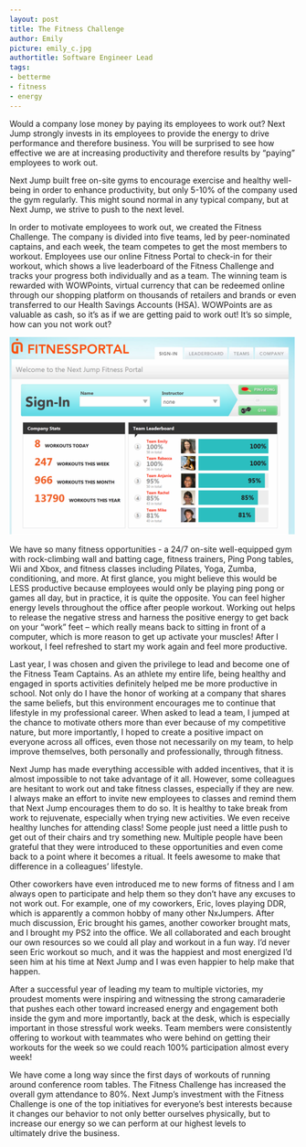 ```yaml
---
layout: post
title: The Fitness Challenge
author: Emily
picture: emily_c.jpg
authortitle: Software Engineer Lead
tags:
- betterme
- fitness
- energy
---
```


Would a company lose money by paying its employees to work out? Next Jump strongly invests in its employees to provide the energy to drive performance and therefore business. You will be surprised to see how effective we are at increasing productivity and therefore results by “paying” employees to work out.

Next Jump built free on-site gyms to encourage exercise and healthy well-being in order to enhance productivity, but only 5-10% of the company used the gym regularly. This might sound normal in any typical company, but at Next Jump, we strive to push to the next level.

In order to motivate employees to work out, we created the Fitness Challenge. The company is divided into five teams, led by peer-nominated captains, and each week, the team competes to get the most members to workout. Employees use our online Fitness Portal to check-in for their workout, which shows a live leaderboard of the Fitness Challenge and tracks your progress both individually and as a team. The winning team is rewarded with WOWPoints, virtual currency that can be redeemed online through our shopping platform on thousands of retailers and brands or even transferred to our Health Savings Accounts (HSA). WOWPoints are as valuable as cash, so it’s as if we are getting paid to work out! It’s so simple, how can you not work out?


![The Fitness Portal](/images/the-fitness-challenge-1.png)


We have so many fitness opportunities - a 24/7 on-site well-equipped gym with rock-climbing wall and batting cage, fitness trainers, Ping Pong tables, Wii and Xbox, and fitness classes including Pilates, Yoga, Zumba, conditioning, and more. At first glance, you might believe this would be LESS productive because employees would only be playing ping pong or games all day, but in practice, it is quite the opposite. You can feel higher energy levels throughout the office after people workout. Working out helps to release the negative stress and harness the positive energy to get back on your “work” feet – which really means back to sitting in front of a computer, which is more reason to get up activate your muscles! After I workout, I feel refreshed to start my work again and feel more productive.

Last year, I was chosen and given the privilege to lead and become one of the Fitness Team Captains. As an athlete my entire life, being healthy and engaged in sports activities definitely helped me be more productive in school. Not only do I have the honor of working at a company that shares the same beliefs, but this environment encourages me to continue that lifestyle in my professional career. When asked to lead a team, I jumped at the chance to motivate others more than ever because of my competitive nature, but more importantly, I hoped to create a positive impact on everyone across all offices, even those not necessarily on my team, to help improve themselves, both personally and professionally, through fitness.

Next Jump has made everything accessible with added incentives, that it is almost impossible to not take advantage of it all. However, some colleagues are hesitant to work out and take fitness classes, especially if they are new. I always make an effort to invite new employees to classes and remind them that Next Jump encourages them to do so. It is healthy to take break from work to rejuvenate, especially when trying new activities. We even receive healthy lunches for attending class! Some people just need a little push to get out of their chairs and try something new. Multiple people have been grateful that they were introduced to these opportunities and even come back to a point where it becomes a ritual. It feels awesome to make that difference in a colleagues’ lifestyle. 

Other coworkers have even introduced me to new forms of fitness and I am always open to participate and help them so they don’t have any excuses to not work out. For example, one of my coworkers, Eric, loves playing DDR, which is apparently a common hobby of many other NxJumpers. After much discussion, Eric brought his games, another coworker brought mats, and I brought my PS2 into the office. We all collaborated and each brought our own resources so we could all play and workout in a fun way. I’d never seen Eric workout so much, and it was the happiest and most energized I’d seen him at his time at Next Jump and I was even happier to help make that happen.

After a successful year of leading my team to multiple victories, my proudest moments were inspiring and witnessing the strong camaraderie that pushes each other toward increased energy and engagement both inside the gym and more importantly, back at the desk, which is especially important in those stressful work weeks. Team members were consistently offering to workout with teammates who were behind on getting their workouts for the week so we could reach 100% participation almost every week!

We have come a long way since the first days of workouts of running around conference room tables. The Fitness Challenge has increased the overall gym attendance to 80%. Next Jump’s investment with the Fitness Challenge is one of the top initiatives for everyone’s best interests because it changes our behavior to not only better ourselves physically, but to increase our energy so we can perform at our highest levels to ultimately drive the business.
